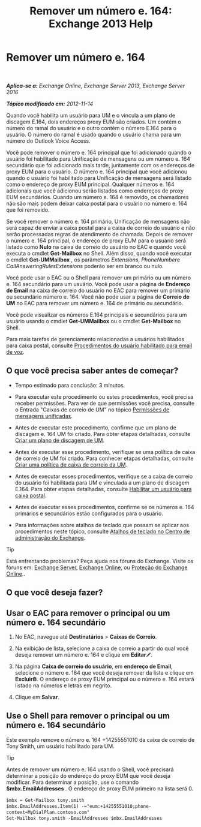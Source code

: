 ﻿---
title: 'Remover um número e. 164: Exchange 2013 Help'
TOCTitle: Remover um número e. 164
ms:assetid: 17941918-7dc5-41a0-b540-09f2f907362b
ms:mtpsurl: https://technet.microsoft.com/pt-br/library/JJ662759(v=EXCHG.150)
ms:contentKeyID: 50556149
ms.date: 05/22/2018
mtps_version: v=EXCHG.150
ms.translationtype: MT
---

# Remover um número e. 164

 

_**Aplica-se a:** Exchange Online, Exchange Server 2013, Exchange Server 2016_

_**Tópico modificado em:** 2012-11-14_

Quando você habilita um usuário para UM e o vincula a um plano de discagem E.164, dois endereços proxy EUM são criados. Um contém o número do ramal do usuário e o outro contém o número E.164 para o usuário. O número do ramal é usado quando o usuário chama para um número do Outlook Voice Access.

Você pode remover o número e. 164 principal que foi adicionado quando o usuário foi habilitado para Unificação de mensagens ou um número e. 164 secundário que foi adicionado mais tarde, juntamente com os endereços de proxy EUM para o usuário. O número e. 164 principal que você adicionou quando o usuário foi habilitado para Unificação de mensagens será listado como o endereço de proxy EUM principal. Qualquer números e. 164 adicionais que você adicionou serão listados como endereços de proxy EUM secundários. Quando um número e. 164 é removido, os chamadores não são mais podem deixar caixa postal para o usuário no número e. 164 que foi removido.

Se você remover o número e. 164 primário, Unificação de mensagens não será capaz de enviar a caixa postal para a caixa de correio do usuário e não serão processadas regras de atendimento de chamada. Depois de remover o número e. 164 principal, o endereço de proxy EUM para o usuário será listado como **Nulo** na caixa de correio do usuário no EAC e quando você executa o cmdlet **Get-Mailbox** no Shell. Além disso, quando você executar o cmdlet **Get-UMMailbox** , os parâmetros *Extensions*, *PhoneNumber*e *CallAnsweringRulesExtensions* poderão ser em branco ou nulo.

Você pode usar o EAC ou o Shell para remover um primário ou um número e. 164 secundário para um usuário. Você pode usar a página de **Endereço de Email** na caixa de correio do usuário no EAC para remover um primário ou secundário número e. 164. Você não pode usar a página de **Correio de UM** no EAC para remover um número e. 164 de primário ou secundário.

Você pode visualizar os números E.164 principais e secundários para um usuário usando o cmdlet **Get-UMMailbox** ou o cmdlet **Get-Mailbox** no Shell.

Para mais tarefas de gerenciamento relacionadas a usuários habilitados para caixa postal, consulte [Procedimentos do usuário habilitado para email de voz](voice-mail-enabled-user-procedures-exchange-2013-help.md).

## O que você precisa saber antes de começar?

  - Tempo estimado para conclusão: 3 minutos.

  - Para executar este procedimento ou estes procedimentos, você precisa receber permissões. Para ver de que permissões você precisa, consulte o Entrada "Caixas de correio de UM" no tópico [Permissões de mensagens unificadas](unified-messaging-permissions-exchange-2013-help.md).

  - Antes de executar este procedimento, confirme que um plano de discagem e. 164 UM foi criado. Para obter etapas detalhadas, consulte [Criar um plano de discagem de UM](create-a-um-dial-plan-exchange-2013-help.md).

  - Antes de executar esse procedimento, verifique se uma política de caixa de correio de UM foi criado. Para conhecer etapas detalhadas, consulte [Criar uma política de caixa de correio da UM](create-a-um-mailbox-policy-exchange-2013-help.md).

  - Antes de executar esses procedimentos, verifique se a caixa de correio do usuário foi habilitada para UM e vinculada a um plano de discagem E.164. Para obter etapas detalhadas, consulte [Habilitar um usuário para caixa postal](enable-a-user-for-voice-mail-exchange-2013-help.md).

  - Antes de executar esses procedimentos, confirme se os números e. 164 primários e secundários estão configurados para o usuário.

  - Para informações sobre atalhos de teclado que possam se aplicar aos procedimentos neste tópico, consulte [Atalhos de teclado no Centro de administração do Exchange](keyboard-shortcuts-in-the-exchange-admin-center-exchange-online-protection-help.md).


> [!TIP]
> Está enfrentando problemas? Peça ajuda nos fóruns do Exchange. Visite os fóruns em: <A href="https://go.microsoft.com/fwlink/p/?linkid=60612">Exchange Server</A>, <A href="https://go.microsoft.com/fwlink/p/?linkid=267542">Exchange Online</A>, ou <A href="https://go.microsoft.com/fwlink/p/?linkid=285351">Proteção do Exchange Online</A>..



## O que você deseja fazer?

## Usar o EAC para remover o principal ou um número e. 164 secundário

1.  No EAC, navegue até **Destinatários** \> **Caixas de Correio**.

2.  Na exibição de lista, selecione a caixa de correio a partir do qual você deseja remover um número e. 164 e clique em **Editar**![Ícone de edição](images/JJ218640.6f53ccb2-1f13-4c02-bea0-30690e6ea71d(EXCHG.150).gif "Ícone de edição").

3.  Na página **Caixa de correio do usuário**, em **endereço de Email**, selecione o número e. 164 que você deseja remover da lista e clique em **Excluir**![Excluir ícone](images/JJ673559.14f639f6-61e8-4418-bbfb-0db14de9d2f5(EXCHG.150).gif "Excluir ícone"). O endereço de proxy EUM principal ou o número e. 164 estará listado na números e letras em negrito.

4.  Clique em **Salvar**.

## Use o Shell para remover o principal ou um número e. 164 secundário

Este exemplo remove o número e. 164 +14255551010 da caixa de correio de Tony Smith, um usuário habilitado para UM.


> [!TIP]
> Antes de remover um número e. 164 usando o Shell, você precisará determinar a posição do endereço do proxy EUM que você deseja modificar. Para determinar a posição, use o comando <STRONG>$mbx.EmailAddresses</STRONG> . O endereço de proxy EUM primeiro na lista será 0.



    $mbx = Get-Mailbox tony.smith
    $mbx.EmailAddresses.Item(1) -="eum:+14255551010;phone-context=MyDialPlan.contoso.com"
    Set-Mailbox tony.smith -EmailAddresses $mbx.EmailAddresses

